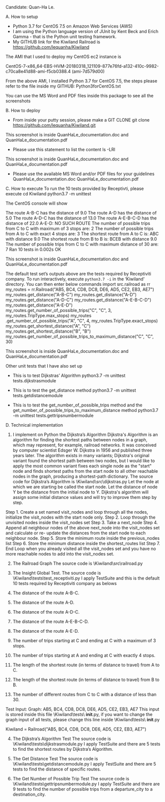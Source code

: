Candidate: Quan-Ha Le. 

A.	How to setup

+	Python 3.7 for CentOS 7.5 on Amazon Web Services (AWS)
+	I am using the Python language version of JUnit by Kent Beck and Erich Gamma - that is the Python unit testing framework.
+	My GITHUB link for the Kiwiland Railroad is
https://github.com/lequanha/Kiwiland

The AMI that I used to deploy my CentOS ec2 instance is 

CentOS-7-x86_64-EBS-HVM-20180318_121109-877e76fd-a132-410c-9982-c70ca8e41d88-ami-f5cb0388.4 (ami-7d579d00)

From the above AMI, I installed Python 3.7 for CentOS 7.5, the steps please refer to the file inside my GITHUB:    Python3forCentOS.txt

You can use the MS Word and PDF files inside this package to see all the screenshots


B.	How to deploy
+	From inside your putty session, please make a GIT CLONE
git clone https://github.com/lequanha/Kiwiland.git

This screenshot is inside QuanHaLe_documentation.doc and QuanHaLe_documentation.pdf
 
+	Please use this statement to list the content
ls -LRl

This screenshot is inside QuanHaLe_documentation.doc and QuanHaLe_documentation.pdf

+	Please use the available MS Word and/or PDF files for your guidelines
QuanHaLe_documentation.doc
QuanHaLe_documentation.pdf

C.	How to execute
To run the 10 tests provided by Receptivti, please execute
cd Kiwiland
python3.7 -m unittest

The CentOS console will show 

The route A-B-C has the distance of 9.0
The route A-D has the distance of 5.0
The route A-D-C has the distance of 13.0
The route A-E-B-C-D has the distance of 22.0
A-E-D: NO SUCH ROUTE
The number of possible trips from C to C with maximum of 3 stops are: 2
The number of possible trips from A to C with exact 4 stops are: 3
The shortest route from A to C is: ABC with distance 9.0
The shortest route from B to B is: BCEB with distance 9.0
The number of possible trips from C to C with maximum distance of 30 are: 7
Ran 10 tests in 0.002s
OK

This screenshot is inside QuanHaLe_documentation.doc and QuanHaLe_documentation.pdf 

The default test set’s outputs above are the tests required by Receptiviti company.
To run interactively, execute `python3.7 -i` in the ‘Kiwiland' directory.  You can then enter below commands
import src.railroad as rr
my_routes = rr.Railroad("AB5, BC4, CD8, DC8, DE6, AD5, CE2, EB3, AE7")
my_routes.get_distance("A-B-C")
my_routes.get_distance("A-D")
my_routes.get_distance("A-D-C")
my_routes.get_distance("A-E-B-C-D")
my_routes.get_distance("A-E-D")
my_routes.get_number_of_possible_trips("C", "C", 3, my_routes.TripType.max_stops)
my_routes .get_number_of_possible_trips("A", "C", 4, my_routes.TripType.exact_stops)
my_routes.get_shortest_distance("A", "C")
my_routes.get_shortest_distance("B", "B")
my_routes.get_number_of_possible_trips_to_maximum_distance("C", "C", 30)

This screenshot is inside QuanHaLe_documentation.doc and QuanHaLe_documentation.pdf 
 
Other unit tests that I have also set up
+	This is to test Dijkstras’ Algorithm
python3.7 -m unittest tests.dijkstrasmodule
 
+	This is to test the get_distance method
python3.7 -m unittest tests.getdistancemodule
 
+	This is to test the get_number_of_possible_trips method and the get_number_of_possible_trips_to_maximum_distance method
python3.7 -m unittest tests.gettripsnumbermodule

D.	Technical implementation
1.	I implement on Python the Dijkstra’s Algorithm
Dijkstra's Algorithm is an algorithm for finding the shortest paths between nodes in a graph, which may represent, for example, railroad networks. It was conceived by computer scientist Edsger W. Dijkstra in 1956 and published three years later.
The algorithm exists in many variants; Dijkstra's original variant found the shortest path between two nodes, but I would like to apply the most common variant fixes each single node as the "start" node and finds shortest paths from the start node to all other reachable nodes in the graph, producing a shortest-path dictionary.
The source code for Dijkstra’s Algorithm is \Kiwiland\src\dijkstras.py
Let the node at which we are starting be called the start node. Let the distance of node Y be the distance from the initial node to Y. Dijkstra's algorithm will assign some initial distance values and will try to improve them step by step.

Step 1.	Create a set named visit_nodes and loop through all the nodes, initialize the visit_nodes with the start node only.
Step 2.	Loop through the unvisited nodes inside the visit_nodes set
Step 3.	          Take a next_node
Step 4.	          Append all neighbour nodes of the above next_node into the visit_nodes set and calculate or re- update the distances from the start node to each neighbour node.
Step 5.	          Store the minimum route inside the previous_nodes list
Step 6.	          Store the minimum distance inside the shortest_routes list
Step 7.	End Loop when you already visited all the visit_nodes  set and you have no more reachable nodes to add into the visit_nodes set.

2.	The Railroad Graph
The source code is \Kiwiland\src\railroad.py

3.	The Insight Global Test.
The source code is \Kiwiland\tests\test_receptiviti.py
I apply TestSuite and this is the default 10 tests required by Receptiviti company as belows
 
1. The distance of the route A-B-C.
2. The distance of the route A-D.
3. The distance of the route A-D-C.
4. The distance of the route A-E-B-C-D.
5. The distance of the route A-E-D.
6. The number of trips starting at C and ending at C with a maximum of 3 stops.
7. The number of trips starting at A and ending at C with exactly 4 stops.
8. The length of the shortest route (in terms of distance to travel) from A to C.
9. The length of the shortest route (in terms of distance to travel) from B to B.
10. The number of different routes from C to C with a distance of less than 30.

Test Input: Graph: AB5, BC4, CD8, DC8, DE6, AD5, CE2, EB3, AE7
This input is stored inside this file \Kiwiland\tests\ __init__.py, if you want to change the graph input of all tests, please change this line inside \Kiwiland\tests\ __init__.py

Kiwiland = Railroad("AB5, BC4, CD8, DC8, DE6, AD5, CE2, EB3, AE7")

4.	The Dijkstra’s Algorithm Test
The source code is \Kiwiland\tests\dijkstrasmodule.py
I apply TestSuite and there are 5 tests to find the shortest routes by Dijkstra’s Algorithm.

5.	The Get Distance Test
The source code is \Kiwiland\tests\getdistancemodule.py
I apply TestSuite and there are 5 tests to find the distance of specific routes.

6.	The Get Number of Possible Trip Test
The source code is \Kiwiland\tests\gettripsnumbermodule.py
I apply TestSuite and there are 9 tests to find the number of possible trips from a departure_city to a destination_city.


